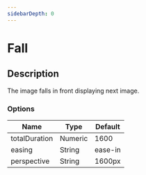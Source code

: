 ```yaml
---
sidebarDepth: 0
---
```


# Fall

## Description

The image falls in front displaying next image.

### Options

| Name | Type | Default |
|------|------|---------|
| totalDuration | Numeric | 1600 |
| easing | String | ease-in |
| perspective | String | 1600px |
